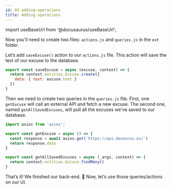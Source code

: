 ```yaml
---
id: 03-adding-operations
title: Adding operations
---
```


import useBaseUrl from '@docusaurus/useBaseUrl';

Now you'll need to create two files: `actions.js` and `queries.js` in the `ext` folder.

Let’s add `saveExcuse()` action to our `actions.js` file. This action will save the text of our excuse to the database. 

```js title=".../ext/actions.js | Defining an action"
export const saveExcuse = async (excuse, context) => {
  return context.entities.Excuse.create({
    data: { text: excuse.text }
  })
}
```

Then we need to create two queries in the `queries.js` file. First, one `getExcuse` will call an external API and fetch a new excuse. The second one, named `getAllSavedExcuses`, will pull all the excuses we’ve saved to our database. 

```js title=".../ext/queries.js | Defining queries"
import axios from 'axios';

export const getExcuse = async () => {
  const response = await axios.get('https://api.devexcus.es/')
  return response.data
}

export const getAllSavedExcuses = async (_args, context) => {
  return context.entities.Excuse.findMany()
}
```

That’s it! We finished our back-end. 🎉 Now, let’s use those queries/actions on our UI.

